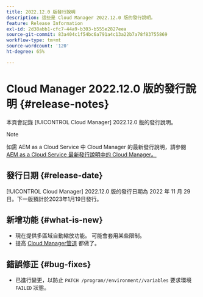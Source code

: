 ```yaml
---
title: 2022.12.0 版發行說明
description: 這些是 Cloud Manager 2022.12.0 版的發行說明。
feature: Release Information
exl-id: 2d38abb1-cfc7-44a9-b303-b555e2827eea
source-git-commit: 83a404c1f54bc6a791a4c13a22b7a78f83755869
workflow-type: tm+mt
source-wordcount: '120'
ht-degree: 65%

---
```



# Cloud Manager 2022.12.0 版的發行說明 {#release-notes}

本頁會記錄 [!UICONTROL Cloud Manager] 2022.12.0 版的發行說明。

>[!NOTE]
>
>如需 AEM as a Cloud Service 中 Cloud Manager 的最新發行說明，請參閱 [AEM as a Cloud Service 最新發行說明中的 Cloud Manager。](https://experienceleague.adobe.com/docs/experience-manager-cloud-service/content/implementing/using-cloud-manager/release-notes-cloud-manager/release-notes-cm-current.html)

## 發行日期 {#release-date}

[!UICONTROL Cloud Manager] 2022.12.0 版的發行日期為 2022 年 11 月 29 日。下一版預計於2023年1月19日發行。

## 新增功能 {#what-is-new}

* 現在提供多區域自動縮放功能。 可能會套用某些限制。
* 提高 [Cloud Manager管道](/help/overview/ci-cd-pipelines.md) 都做了。

## 錯誤修正 {#bug-fixes}

* 已進行變更，以防止 `PATCH /program//environment//variables` 要求環境 `FAILED` 狀態。
